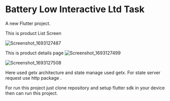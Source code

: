 # Battery Low Interactive Ltd Task

A new Flutter project.

This is product List Screen

![Screenshot_1693127487](https://github.com/Badhon3201/bl_task/assets/49567193/4dc24eb1-e017-4928-9c4e-2e8fa9551a87)

This is product details page
![Screenshot_1693127499](https://github.com/Badhon3201/bl_task/assets/49567193/8afb1ab5-430f-46da-87ad-5454c06edecc)

![Screenshot_1693127508](https://github.com/Badhon3201/bl_task/assets/49567193/d57e78d1-c2e0-4284-8bf8-af0e660fd8ab)


Here used getx architecture and state manage used getx.
For state server request use http package . 

For run this project just clone repository and setup flutter sdk in your device then can run this project. 
